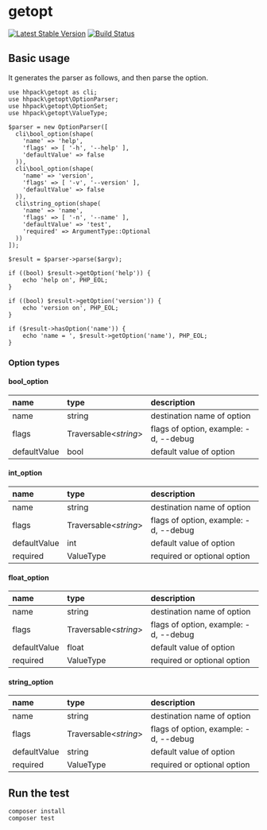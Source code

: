 # getopt

[![Latest Stable Version](https://poser.pugx.org/hhpack/getopt/v/stable)](https://packagist.org/packages/hhpack/getopt)
[![Build Status](https://travis-ci.org/hhpack/getopt.svg?branch=master)](https://travis-ci.org/hhpack/getopt)

## Basic usage

It generates the parser as follows, and then parse the option.

```hack
use hhpack\getopt as cli;
use hhpack\getopt\OptionParser;
use hhpack\getopt\OptionSet;
use hhpack\getopt\ValueType;

$parser = new OptionParser([
  cli\bool_option(shape(
    'name' => 'help',
    'flags' => [ '-h', '--help' ],
    'defaultValue' => false
  )),
  cli\bool_option(shape(
    'name' => 'version',
    'flags' => [ '-v', '--version' ],
    'defaultValue' => false
  )),
  cli\string_option(shape(
    'name' => 'name',
    'flags' => [ '-n', '--name' ],
    'defaultValue' => 'test',
    'required' => ArgumentType::Optional
  ))
]);

$result = $parser->parse($argv);

if ((bool) $result->getOption('help')) {
    echo 'help on', PHP_EOL;
}

if ((bool) $result->getOption('version')) {
    echo 'version on', PHP_EOL;
}

if ($result->hasOption('name')) {
    echo 'name = ', $result->getOption('name'), PHP_EOL;
}
```

### Option types

#### bool_option

|name|type|description|
|:---|:---|:---|
|name|string|destination name of option|
|flags|Traversable<_string_>|flags of option, example: -d, --debug|
|defaultValue|bool|default value of option|

#### int_option

|name|type|description|
|:---|:---|:---|
|name|string|destination name of option|
|flags|Traversable<_string_>|flags of option, example: -d, --debug|
|defaultValue|int|default value of option|
|required|ValueType| required or optional option |

#### float_option

|name|type|description|
|:---|:---|:---|
|name|string|destination name of option|
|flags|Traversable<_string_>|flags of option, example: -d, --debug|
|defaultValue|float|default value of option|
|required|ValueType| required or optional option |

#### string_option

|name|type|description|
|:---|:---|:---|
|name|string|destination name of option|
|flags|Traversable<_string_>|flags of option, example: -d, --debug|
|defaultValue|string|default value of option|
|required|ValueType| required or optional option |

## Run the test

	composer install
	composer test

